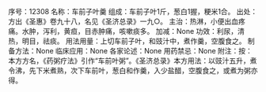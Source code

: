 序号：12308
名称：车前子叶羹
组成：车前子叶1斤，葱白1握，粳米1合。
出处：方出《圣惠》卷九十八，名见《圣济总录》一九○。
主治：热淋，小便出血疼痛。水肿，泻利，黄疸，目赤肿痛，咳嗽痰多。
加减：None
功效：利尿，清热，明目，祛痰。
用法用量：上切车前子叶，和豉汁中，煮作羹，空腹食之。
制备方法：None
临床应用：None
各家论述：None
用药禁忌：None
附注：按：本方方名，《药粥疗法》引作“车前叶粥”。《圣济总录》本方用法：以豉汁五升，煮令沸，先下米煮熟，次下车前叶，葱白和作羹，入少盐醋，空腹食之，或煮为粥亦得。

